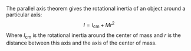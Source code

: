 The parallel axis theorem gives the rotational inertia of an object around a particular axis:
$$
I=I_{\mathrm{cm}}+Mr^2
$$
Where $I_{\mathrm{cm}}$ is the rotational inertia around the center of mass and $r$ is the distance between this axis and the axis of the center of mass.